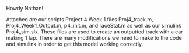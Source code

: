 Howdy Nathan!

Attached are our scripts Project 4 Week 1 files Proj4_track.m, Proj4_Week1_Output.m, p4_init.m, and raceStat.m as well as our simulink Proj4_sim.slx. These files are used to create an outputted track with a car making 1 lap. There are many modifications we need to make to the code and simulink in order to get this model working correctly. 
